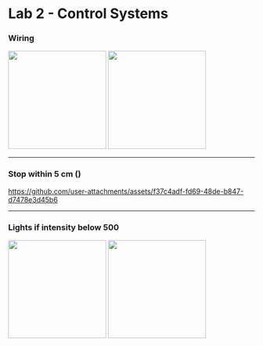# Lab 2 - Control Systems

### Wiring

<img src="https://github.com/user-attachments/assets/333b63ea-2d61-4282-bf44-4e5df071122d" width="200">
<img src="https://github.com/user-attachments/assets/8a402081-6bba-4477-b08a-0c4f74662abd" width="200">

---

### Stop within 5 cm ()


https://github.com/user-attachments/assets/f37c4adf-fd69-48de-b847-d7478e3d45b6

---

### Lights if intensity below 500

<img src="https://github.com/user-attachments/assets/61a4640a-b954-45ef-ad30-1966b7952df0" width="200">
<img src="https://github.com/user-attachments/assets/807588b4-6ac2-4d2d-9026-b42f9cb92835" width="200">
